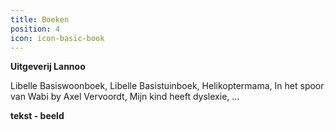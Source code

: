 ```yaml
---
title: Boeken
position: 4
icon: icon-basic-book
---
```


**Uitgeverij Lannoo**

Libelle Basiswoonboek, Libelle Basistuinboek, Helikoptermama, In het spoor van Wabi by Axel Vervoordt, Mijn kind heeft dyslexie, ...

**tekst - beeld**